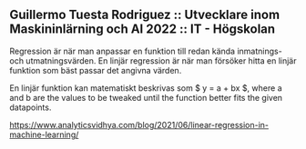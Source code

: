 ## Guillermo Tuesta Rodriguez :: Utvecklare inom Maskininlärning och AI 2022 :: IT - Högskolan
Regression är när man anpassar en funktion till redan kända inmatnings- och utmatningsvärden. 
En linjär regression är när man försöker hitta en linjär funktion som bäst passar det angivna värden.

En linjär funktion kan matematiskt beskrivas som $ y = a + bx $, where a and b are the values to be tweaked until the function better fits the given datapoints.







https://www.analyticsvidhya.com/blog/2021/06/linear-regression-in-machine-learning/
